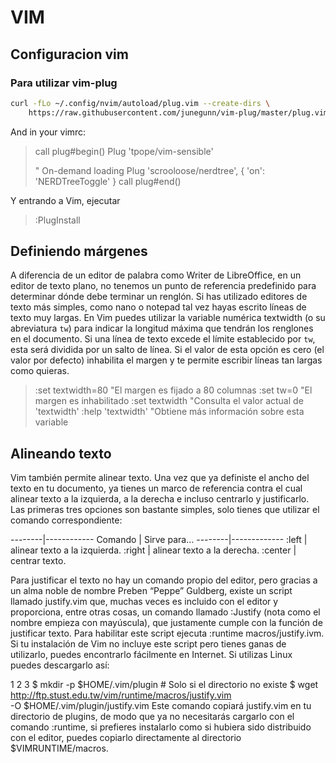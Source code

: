 # VIM

## Configuracion vim

### Para utilizar vim-plug

```sh
curl -fLo ~/.config/nvim/autoload/plug.vim --create-dirs \
    https://raw.githubusercontent.com/junegunn/vim-plug/master/plug.vim
```



And in your vimrc:

> call plug#begin()
> Plug 'tpope/vim-sensible'
>
> " On-demand loading
> Plug 'scrooloose/nerdtree', { 'on': 'NERDTreeToggle' }
> call plug#end()

Y entrando a Vim, ejecutar

> :PlugInstall

## Definiendo márgenes

A diferencia de un editor de palabra como Writer de LibreOffice, en un editor de texto plano, no tenemos un punto de referencia predefinido para determinar dónde debe terminar un renglón. Si has utilizado editores de texto más simples, como nano o notepad tal vez hayas escrito líneas de texto muy largas. En Vim puedes utilizar la variable numérica textwidth (o su abreviatura `tw`) para indicar la longitud máxima que tendrán los renglones en el documento. Si una línea de texto excede el límite establecido por `tw`, esta será dividida por un salto de línea. Si el valor de esta opción es cero (el valor por defecto) inhabilita el margen y te permite escribir líneas tan largas como quieras.

>  :set textwidth=80 "El margen es fijado a 80 columnas
>  :set tw=0         "El margen es inhabilitado
>  :set textwidth    "Consulta el valor actual de 'textwidth'
>  :help 'textwidth' "Obtiene más información sobre esta variable

## Alineando texto

Vim también permite alinear texto. Una vez que ya definiste el ancho del texto en tu documento, ya tienes un marco de referencia contra el cual alinear texto a la izquierda, a la derecha e incluso centrarlo y justificarlo. Las primeras tres opciones son bastante simples, solo tienes que utilizar el comando correspondiente:


--------|------------
Comando	| Sirve para…
--------|-------------
:left	| alinear texto a la izquierda.
:right	| alinear texto a la derecha.
:center	| centrar texto.


Para justificar el texto no hay un comando propio del editor, pero gracias a un alma noble de nombre Preben “Peppe” Guldberg, existe un script llamado justify.vim que, muchas veces es incluido con el editor y proporciona, entre otras cosas, un comando llamado :Justify (nota como el nombre empieza con mayúscula), que justamente cumple con la función de justificar texto. Para habilitar este script ejecuta :runtime macros/justify.ivm. Si tu instalación de Vim no incluye este script pero tienes ganas de utilizarlo, puedes encontrarlo fácilmente en Internet. Si utilizas Linux puedes descargarlo así:

1
2
3
$ mkdir -p $HOME/.vim/plugin # Solo si el directorio no existe
$ wget http://ftp.stust.edu.tw/vim/runtime/macros/justify.vim \
-O $HOME/.vim/plugin/justify.vim
Este comando copiará justify.vim en tu directorio de plugins, de modo que ya no necesitarás cargarlo con el comando :runtime, si prefieres instalarlo como si hubiera sido distribuido con el editor, puedes copiarlo directamente al directorio $VIMRUNTIME/macros.
